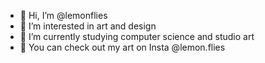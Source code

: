 - 👋 Hi, I’m @lemonflies
- 👀 I’m interested in art and design
- 🌱 I’m currently studying computer science and studio art
- 💞️ You can check out my art on Insta @lemon.flies


<!---
lemonflies/lemonflies is a ✨ special ✨ repository because its `README.md` (this file) appears on your GitHub profile.
You can click the Preview link to take a look at your changes.
--->
